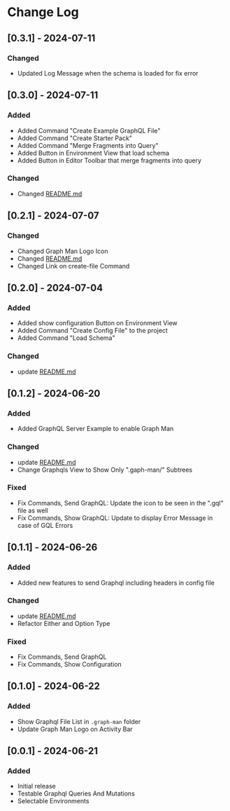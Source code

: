 # Change Log
<!-- Check [Keep a Changelog](http://keepachangelog.com/) -->

## [0.3.1] - 2024-07-11
### Changed
- Updated Log Message when the schema is loaded for fix error

## [0.3.0] - 2024-07-11

### Added
- Added Command "Create Example GraphQL File"
- Added Command "Create Starter Pack"
- Added Command "Merge Fragments into Query"
- Added Button in Environment View that load schema
- Added Button in Editor Toolbar that merge fragments into query

### Changed
- Changed [README.md](README.md)

## [0.2.1] - 2024-07-07

### Changed
- Changed Graph Man Logo Icon
- Changed [README.md](README.md)
- Changed Link on create-file Command

## [0.2.0] - 2024-07-04
### Added
- Added show configuration Button on Environment View 
- Added Command "Create Config File" to the project
- Added Command "Load Schema"

### Changed
- update [README.md](README.md)

## [0.1.2] - 2024-06-20

### Added
- Added GraphQL Server Example to enable Graph Man

### Changed
- update [README.md](README.md)
- Change Graphqls View to Show Only ".gaph-man/" Subtrees

### Fixed
- Fix Commands, Send GraphQL: Update the icon to be seen in the ".gql" file as well
- Fix Commands, Show GraphQL: Update to display Error Message in case of GQL Errors

## [0.1.1] - 2024-06-26

### Added
- Added new features to send Graphql including headers in config file

### Changed
- update [README.md](README.md)
- Refactor Either and Option Type

### Fixed
- Fix Commands, Send GraphQL
- Fix Commands, Show Configuration

## [0.1.0] - 2024-06-22

### Added

- Show Graphql File List in `.graph-man` folder
- Update Graph Man Logo on Activity Bar

## [0.0.1] - 2024-06-21

### Added

- Initial release
- Testable Graphql Queries And Mutations
- Selectable Environments